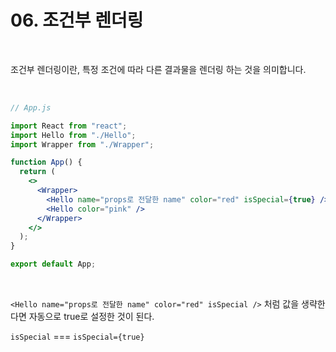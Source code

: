 # 06. 조건부 렌더링

<br>

조건부 렌더링이란, 특정 조건에 따라 다른 결과물을 렌더링 하는 것을 의미합니다.

<br>

```jsx
// App.js

import React from "react";
import Hello from "./Hello";
import Wrapper from "./Wrapper";

function App() {
  return (
    <>
      <Wrapper>
        <Hello name="props로 전달한 name" color="red" isSpecial={true} />
        <Hello color="pink" />
      </Wrapper>
    </>
  );
}

export default App;
```

<br>

`<Hello name="props로 전달한 name" color="red" isSpecial />` 처럼 값을 생략한다면 자동으로 true로 설정한 것이 된다.

`isSpecial` === `isSpecial={true}`
